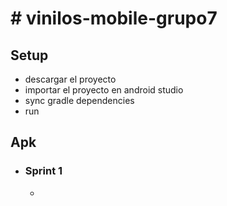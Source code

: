 # # vinilos-mobile-grupo7

## Setup
- descargar el proyecto
- importar el proyecto en android studio
- sync gradle dependencies
- run

## Apk
- ### Sprint 1
    - 
